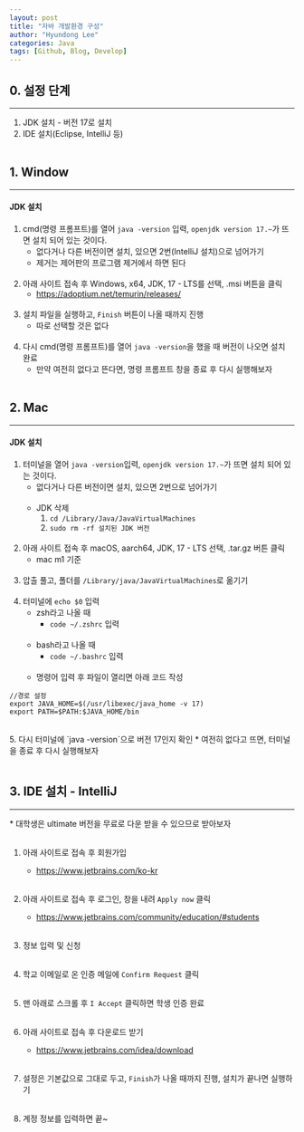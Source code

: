 ```yaml
---
layout: post
title: "자바 개발환경 구성"
author: "Hyundong Lee"
categories: Java
tags: [Github, Blog, Develop]
---
```


## 0. 설정 단계
<hr/>

1. JDK 설치 - 버전 17로 설치
2. IDE 설치(Eclipse, IntelliJ 등)
<br/><br/>

## 1. Window
<hr/>

#### JDK 설치
1. cmd(명령 프롬프트)를 열어 `java -version` 입력, `openjdk version 17.~`가 뜨면 설치 되어 있는 것이다.
	* 없다거나 다른 버전이면 설치, 있으면 2번(IntelliJ 설치)으로 넘어가기
	* 제거는 제어판의 프로그램 제거에서 하면 된다
<br/><br/>
2. 아래 사이트 접속 후 Windows, x64, JDK, 17 - LTS를 선택, .msi 버튼을 클릭
	* https://adoptium.net/temurin/releases/
<br/><br/>
3. 설치 파일을 실행하고, `Finish` 버튼이 나올 때까지 진행
	* 따로 선택할 것은 없다
<br/><br/>
4. 다시 cmd(명령 프롬프트)를 열어 `java -version`을 했을 때 버전이 나오면 설치 완료
	* 만약 여전히 없다고 뜬다면, 명령 프롬프트 창을 종료 후 다시 실행해보자
<br/><br/>

## 2. Mac
<hr/>

#### JDK 설치
1. 터미널을 열어 `java -version`입력, `openjdk version 17.~`가 뜨면 설치 되어 있는 것이다.
	* 없다거나 다른 버전이면 설치, 있으면 2번으로 넘어가기
	<br/><br/>	
	* JDK 삭제
		1. `cd /Library/Java/JavaVirtualMachines`
		2. `sudo rm -rf 설치된 JDK 버전`
	<br/><br/>
2. 아래 사이트 접속 후 macOS, aarch64, JDK, 17 - LTS 선택, .tar.gz 버튼 클릭
	* mac m1 기준
<br/><br/>
3. 압출 풀고, 폴더를 `/Library/java/JavaVirtualMachines`로 옮기기
<br/><br/>
4. 터미널에 `echo $0` 입력
	* zsh라고 나올 때
		* `code ~/.zshrc` 입력
<br/><br/>
	* bash라고 나올 때
		* `code ~/.bashrc` 입력
<br/><br/>
	* 명령어 입력 후 파일이 열리면 아래 코드 작성
```
//경로 설정
export JAVA_HOME=$(/usr/libexec/java_home -v 17)
export PATH=$PATH:$JAVA_HOME/bin
```
<br/>
5. 다시 터미널에 `java -version`으로 버전 17인지 확인
	* 여전히 없다고 뜨면, 터미널을 종료 후 다시 실행해보자
<br/><br/>

## 3. IDE 설치 - IntelliJ
<hr/>
* 대학생은 ultimate 버전을 무료로 다운 받을 수 있으므로 받아보자
<br/><br/>

1. 아래 사이트로 접속 후 회원가입
	* <https://www.jetbrains.com/ko-kr>
<br/><br/>

2. 아래 사이트로 접속 후 로그인, 창을 내려 `Apply now` 클릭
	* <https://www.jetbrains.com/community/education/#students>
<br/><br/>

3. 정보 입력 및 신청
<br/><br/>

4. 학교 이메일로 온 인증 메일에 `Confirm Request` 클릭
<br/><br/>

5. 맨 아래로 스크롤 후 `I Accept` 클릭하면 학생 인증 완료
<br/><br/>

6. 아래 사이트로 접속 후 다운로드 받기
	* <https://www.jetbrains.com/idea/download>
<br/><br/>

7. 설정은 기본값으로 그대로 두고, `Finish`가 나올 때까지 진행, 설치가 끝나면 실행하기
<br/><br/>

8. 계정 정보를 입력하면 끝~
